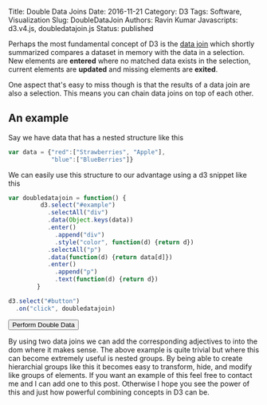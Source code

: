 Title: Double Data Joins
Date: 2016-11-21 
Category: D3 
Tags: Software, Visualization
Slug: DoubleDataJoin 
Authors: Ravin Kumar
Javascripts: d3.v4.js, doubledatajoin.js
Status: published 

Perhaps the most fundamental concept of D3 is the [data join](https://bost.ocks.org/mike/join/)
which shortly summarized compares a dataset in memory with the data in a selection.
New elements are **entered**  where no matched data exists in the selection, 
current elements are **updated** and missing elements are **exited**.

One aspect that's easy to miss though is that the results of a data join
are also a selection. This means you can chain data joins on top of each other. 

## An example
Say we have data that has a nested structure like this
```javascript
var data = {"red":["Strawberries", "Apple"],
            "blue":["BlueBerries"]}
```
We can easily use this structure to our advantage using a d3 snippet like this

```javascript
var doubledatajoin = function() {
         d3.select("#example")
           .selectAll("div")
           .data(Object.keys(data))
           .enter()
             .append("div")
             .style("color", function(d) {return d})
           .selectAll("p")
           .data(function(d) {return data[d]})
           .enter() 
             .append("p")
             .text(function(d) {return d})
        } 

d3.select("#button")
  .on("click", doubledatajoin)
```

<div id="example">
  <button type="button" id="button">Perform Double Data</button>
</div>

By using two data joins we can add the corresponding adjectives to into the 
dom where it makes sense. The above example is quite trivial but where this
can become extremely useful is nested groups. By being able to create
hierarchial groups like this it becomes easy to transform, hide, and modify
like groups of elements. If you want an example of this feel free to contact me
and I can add one to this post. Otherwise I hope you see the power of this
and just how powerful combining concepts in D3 can be.

